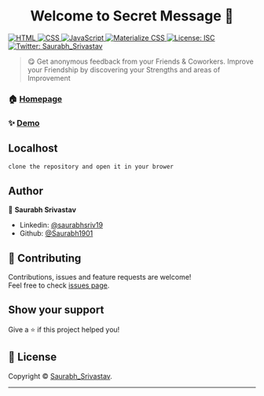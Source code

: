 <h1 align="center">Welcome to Secret Message 👋</h1>
<p>
  <a href="#">
    <img alt="HTML" src="https://img.shields.io/badge/HTML-239120?style=for-the-badge&logo=html5&logoColor=white" />
  </a>
  <a href="#" target="_blank">
    <img alt="CSS" src="https://img.shields.io/badge/CSS-239120?&style=for-the-badge&logo=css3&logoColor=white" />
  </a>
  <a href="#">
    <img alt="JavaScript" src="https://img.shields.io/badge/JavaScript-F7DF1E?style=for-the-badge&logo=javascript&logoColor=black" />
  </a>
    <a href="https://github.com/Saurabh1901/todos-list/#readme" target="_blank">
    <img alt="Materialize CSS" src="https://img.shields.io/badge/-materialize--css-ff69b4?style=for-the-badge&logo=materialize--css&logoColor=white" />
  </a>
  <a href="https://github.com/Saurabh1901/master/LICENSE" target="_blank">
    <img alt="License: ISC" src="https://img.shields.io/badge/GitHub-100000?style=for-the-badge&logo=github&logoColor=white" />
  </a>
  <a href="https://www.linkedin.com/in/saurabhsriv19/" target="_blank">
    <img alt="Twitter: Saurabh_Srivastav" src="https://img.shields.io/badge/LinkedIn-0077B5?style=for-the-badge&logo=linkedin&logoColor=white" />
  </a>
</p>

> 😋 Get anonymous feedback from your Friends & Coworkers.
Improve your Friendship by discovering your Strengths and areas of Improvement

### 🏠 [Homepage](https://github.com/Saurabh1901/secret-message#readme)

### ✨ [Demo](https://secret-msg-mauve.vercel.app)

## Localhost

```sh
clone the repository and open it in your brower
```

## Author

👤 **Saurabh Srivastav**

* Linkedin: [@saurabhsriv19](https://www.linkedin.com/in/saurabhsriv19/)
* Github: [@Saurabh1901](https://github.com/Saurabh1901)

## 🤝 Contributing

Contributions, issues and feature requests are welcome!<br />Feel free to check [issues page](https://github.com/Saurabh1901/secret-message/issues).

## Show your support

Give a ⭐️ if this project helped you!

## 📝 License

Copyright © [Saurabh_Srivastav](https://github.com/Saurabh1901).<br />

***
